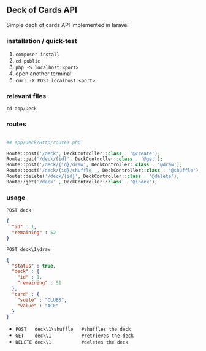 ## Deck of Cards API

Simple deck of cards API implemented in laravel

### installation / quick-test

1. `composer install`
2. `cd public`
3. `php -S localhost:<port>`
4. open another terminal
5. `curl -X POST localhost:<port>`

### relevant files

`cd app/Deck`

### routes

```php

## app/Deck/Http/routes.php

Route::post('/deck', DeckController::class . '@create');
Route::get('/deck/{id}', DeckController::class . '@get');
Route::post('/deck/{id}/draw', DeckController::class . '@draw');
Route::post('/deck/{id}/shuffle' , DeckController::class . '@shuffle');
Route::delete('/deck/{id}', DeckController::class . '@delete');
Route::get('/deck' , DeckController::class . '@index');

```

### usage

`POST deck`
```json
{
  "id" : 1,
  "remaining" : 52
}
```

`POST deck\1\draw`
```json
{
  "status" : true,
  "deck" : {
    "id" : 1,
    "remaining" : 51
  },
  "card" : {
    "suite" : "CLUBS",
    "value" : "ACE"
  }
}
```

-  `POST   deck\1\shuffle   #shuffles the deck`
-  `GET    deck\1           #retrieves the deck`
- `DELETE deck\1           #deletes the deck`

